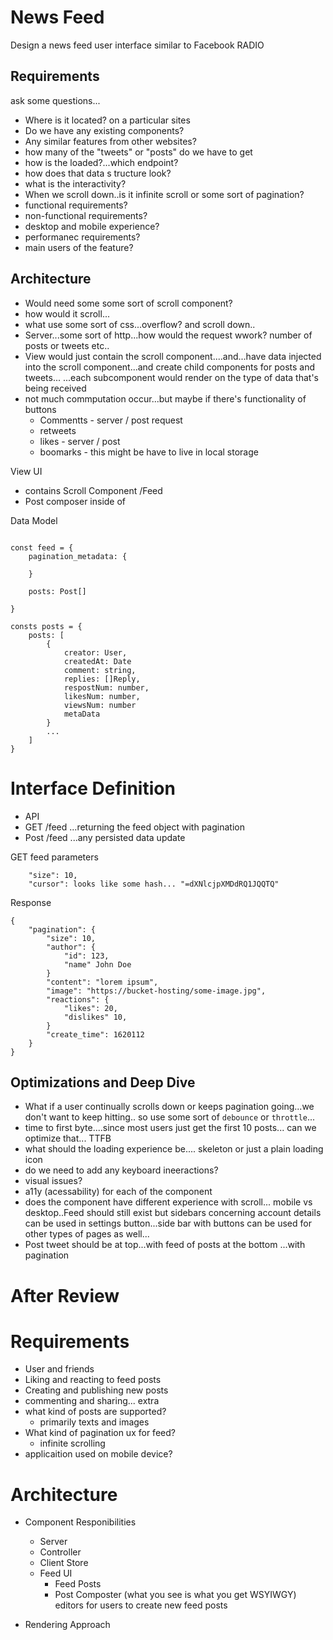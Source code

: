 # News Feed

Design a news feed user interface similar to Facebook
RADIO

## Requirements

ask some questions...

- Where is it located? on a particular sites
- Do we have any existing components?
- Any similar features from other websites?
- how many of the "tweets" or "posts" do we have to get
- how is the loaded?...which endpoint?
- how does that data s tructure look?
- what is the interactivity?
- When we scroll down..is it infinite scroll or some sort of pagination?
- functional requirements?
- non-functional requirements?
- desktop and mobile experience?
- performanec requirements?
- main users of the feature?

## Architecture

- Would need some some sort of scroll component?
- how would it scroll...
- what use some sort of css...overflow? and scroll down..
- Server...some sort of http...how would the request wwork? number of posts or tweets etc..
- View would just contain the scroll component....and...have data injected into the scroll component...and create child components for posts and tweets...
  ...each subcomponent would render on the type of data that's being received
- not much commputation occur...but maybe if there's functionality of buttons
  - Commentts - server / post request
  - retweets
  - likes - server / post
  - boomarks - this might be have to live in local storage

View UI

- contains Scroll Component /Feed
- Post composer inside of

Data Model

```

const feed = {
    pagination_metadata: {

    }

    posts: Post[]

}

consts posts = {
    posts: [
        {
            creator: User,
            createdAt: Date
            comment: string,
            replies: []Reply,
            respostNum: number,
            likesNum: number,
            viewsNum: number
            metaData
        }
        ...
    ]
}

```

# Interface Definition

- API
- GET /feed ...returning the feed object with pagination
- Post /feed ...any persisted data update

GET feed parameters

```
    "size": 10,
    "cursor": looks like some hash... "=dXNlcjpXMDdRQ1JQQTQ"
```

Response

```
{
    "pagination": {
        "size": 10,
        "author": {
            "id": 123,
            "name" John Doe
        }
        "content": "lorem ipsum",
        "image": "https://bucket-hosting/some-image.jpg",
        "reactions": {
            "likes": 20,
            "dislikes" 10,
        }
        "create_time": 1620112
    }
}

```

## Optimizations and Deep Dive

- What if a user continually scrolls down or keeps pagination going...we don't want to keep hitting..
  so use some sort of `debounce` or `throttle`...
- time to first byte....since most users just get the first 10 posts... can we optimize that... TTFB
- what should the loading experience be.... skeleton or just a plain loading icon
- do we need to add any keyboard ineeractions?
- visual issues?
- a11y (acessability) for each of the component
- does the component have different experience with scroll... mobile vs desktop..Feed should still exist but sidebars concerning account details can be used in settings button...side bar with buttons can be used for other types of pages as well...
- Post tweet should be at top...with feed of posts at the bottom ...with pagination

# After Review

# Requirements
- User and friends
- Liking and reacting to feed posts
- Creating and publishing new posts
- commenting and sharing... extra
- what kind of posts are supported?
    - primarily texts and images
- What kind of pagination ux for feed?
    - infinite scrolling 
- applicaition used on mobile device?


# Architecture
- Component Responibilities
    - Server
    - Controller
    - Client Store
    - Feed UI
        - Feed Posts
        - Post Composter (what you see is what you get WSYIWGY) editors for users to create new feed posts

- Rendering Approach